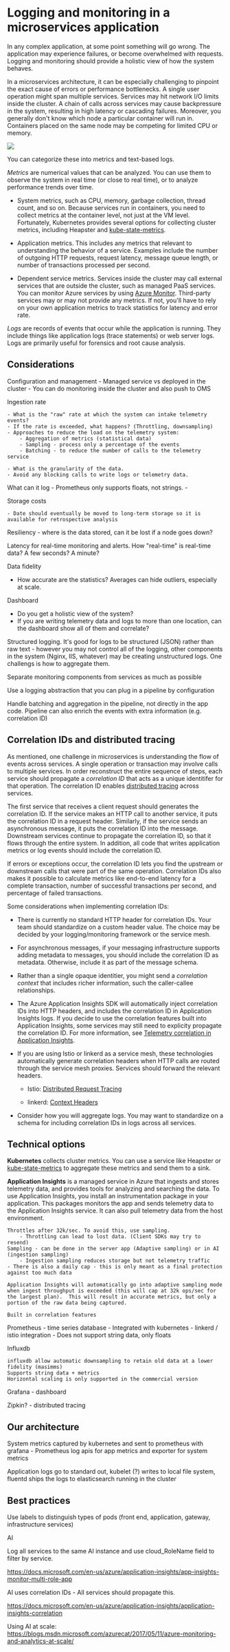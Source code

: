 # Logging and monitoring in a microservices application

In any complex application, at some point something will go wrong. The application may experience failures, or become overwhelmed with requests. Logging and monitoring should provide a holistic view of how the system behaves. 

In a microservices architecture, it can be especially challenging to pinpoint the exact cause of errors or performance bottlenecks. A single user operation might span multiple services. Services may hit network I/O limits inside the cluster. A chain of calls across services may cause backpressure in the system, resulting in high latency or cascading failures. Moreover, you generally don't know which node a particular container will run in. Containers placed on the same node may be competing for limited CPU or memory. 

![](./images/monitoring.png)

You can categorize these into metrics and text-based logs. 

*Metrics* are numerical values that can be analyzed. You can use them to observe the system in real time (or close to real time), or to analyze performance trends over time. 

- System metrics, such as CPU, memory, garbage collection, thread count, and so on. Because services run in containers, you need to collect metrics at the container level, not just at the VM level. Fortunately, Kubernetes provides several options for collecting cluster metrics, including Heapster and [kube-state-metrics][kube-state-metrics].
   
- Application metrics. This includes any metrics that relevant to understanding the behavior of a service. Examples include the number of outgoing HTTP requests, request latency, message queue length, or number of transactions processed per second.

- Dependent service metrics. Services inside the cluster may call external services that are outside the cluster, such as managed PaaS services. You can monitor Azure services by using [Azure Monitor](/azure/monitoring-and-diagnostics/monitoring-overview). Third-party services may or may not provide any metrics. If not, you'll have to rely on your own application metrics to track statistics for latency and error rate.

*Logs* are records of events that occur while the application is running. They include things like application logs (trace statements) or web server logs. Logs are primarily useful for forensics and root cause analysis. 

## Considerations

Configuration and management
    - Managed service vs deployed in the cluster
    - You can do monitoring inside the cluster and also push to OMS 

Ingestion rate

    - What is the "raw" rate at which the system can intake telemetry events?
    - If the rate is exceeded, what happens? (Throttling, downsampling)
    - Approaches to reduce the load on the telemetry system:
        - Aggregation of metrics (statistical data)
        - Sampling - process only a percentage of the events
        - Batching - to reduce the number of calls to the telemetry service

    - What is the granularity of the data. 
    - Avoid any blocking calls to write logs or telemetry data. 

What can it log 
    - Prometheus only supports floats, not strings. 
    - 

Storage costs

    - Date should eventually be moved to long-term storage so it is available for retrospective analysis

Resiliency - where is the data stored, can it be lost if a node goes down?

Latency for real-time monitoring and alerts. How "real-time" is real-time data? A few seconds? A minute?

Data fidelity
- How accurate are the statistics? Averages can hide outliers, especially at scale. 

Dashboard
- Do you get a holistic view of the system? 
- If you are writing telemetry data and logs to more than one location, can the dashboard show all of them and correlate?


Structured logging. It's good for logs to be structured (JSON) rather than raw text - however you may not control all of the logging, other components in the system (Nginx, IIS, whatever) may be creating unstructured logs. One challengs is how to aggregate them.


Separate monitoring components from services as much as possible

Use a logging abstraction that you can plug in a pipeline by configuration

Handle batching and aggregation in the pipeline, not directly in the app code. Pipeline can also enrich the events with extra information (e.g. correlation ID)


## Correlation IDs and distributed tracing

As mentioned, one challenge in microservices is understanding the flow of events across services. A single operation or transaction may involve calls to multiple services. In order reconstruct the entire sequence of steps, each service should propagate a *correlation ID* that acts as a unique identitifer for that operation. The correlation ID enables [distributed tracing](http://microservices.io/patterns/observability/distributed-tracing.html) across services.

The first service that receives a client request should generates the correlation ID. If the service makes an HTTP call to another service, it puts the correlation ID in a request header. Similarly, if the service sends an asynchronous message, it puts the correlation ID into the message. Downstream services continue to propagate the correlation ID, so that it flows through the entire system. In addition, all code that writes application metrics or log events should include the correlation ID.

If errors or exceptions occur, the correlation ID lets you find the upstream or downstream calls that were part of the same operation. Correlation IDs also makes it possible to calculate metrics like end-to-end latency for a complete transaction, number of successful transactions per second, and percentage of failed transactions.

Some considerations when implementing correlation IDs:

- There is currently no standard HTTP header for correlation IDs. Your team should standardize on a custom header value. The choice may be decided by your logging/monitoring framework or the service mesh.

- For asynchronous messages, if your messaging infrastructure supports adding metadata to messages, you should include the correlation ID as metadata. Otherwise, include it as part of the message schema.

- Rather than a single opaque identitier, you might send a *correlation context* that includes richer information, such the caller-callee relationships. 

- The Azure Application Insights SDK will automatically inject correlation IDs into HTTP headers, and includes the correlation ID in Application Insights logs. If you decide to use the correlation features built into Application Insights, some services may still need to explicity propagate the correlation ID. For more information, see [Telemetry correlation in Application Insights](/azure/application-insights/application-insights-correlation).
   
- If you are using Istio or linkerd as a service mesh, these technologies automatically generate correlation headers when HTTP calls are routed through the service mesh proxies. Services should forward the relevant headers. 

    - Istio: [Distributed Request Tracing](https://istio-releases.github.io/v0.1/docs/tasks/zipkin-tracing.html)
    
    - linkerd: [Context Headers](https://linkerd.io/config/1.3.0/linkerd/index.html#http-headers)
    
- Consider how you will aggregate logs. You may want to standardize on a schema for including correlation IDs in logs across all services.


## Technical options

**Kubernetes** collects cluster metrics. You can use a service like Heapster or [kube-state-metrics][kube-state-metrics] to aggregate these metrics and send them to a sink.

**Application Insights** is a managed service in Azure that ingests and stores telemetry data, and provides tools for analyzing and searching the data. To use Application Insights, you install an instrumentation package in your application. This packages monitors the app and sends telemetry data to the Application Insights service. It can also pull telemetry data from the host environment. 



    Throttles after 32k/sec. To avoid this, use sampling.
        - Throttling can lead to lost data. (Client SDKs may try to resend)
    Sampling - can be done in the server app (Adaptive sampling) or in AI (ingestion sampling)
        - Ingestion sampling reduces storage but not telemetry traffic
    - There is also a daily cap - this is only meant as a final protection against too much data

    Application Insights will automatically go into adaptive sampling mode when ingest throughput is exceeded (this will cap at 32k ops/sec for the largest plan).  This will result in accurate metrics, but only a portion of the raw data being captured.  
    
    Built in correlation features    


Prometheus - time series database 
    - Integrated with kubernetes
    - linkerd / istio integration
    - Does not support string data, only floats

Influxdb

    influxdb allow automatic downsampling to retain old data at a lower fidelity (masimms)
    Supports string data + metrics
    Horizontal scaling is only supported in the commercial version

Grafana - dashboard

Zipkin? - distributed tracing



## Our architecture

System metrics captured by kubernetes and sent to prometheus with grafana
    - Prometheus log apis for app metrics and exporter for system metrics 

Application logs go to standard out, kubelet (?) writes to local file system, fluentd ships the logs to elasticsearch running in the cluster



## Best practices

Use labels to distinguish types of pods (front end, application, gateway, infrastructure services)





AI

Log all services to the same AI instance and use cloud_RoleName field to filter by service.

https://docs.microsoft.com/en-us/azure/application-insights/app-insights-monitor-multi-role-app

AI uses correlation IDs - All services should propagate this. 

https://docs.microsoft.com/en-us/azure/application-insights/application-insights-correlation

Using AI at scale: https://blogs.msdn.microsoft.com/azurecat/2017/05/11/azure-monitoring-and-analytics-at-scale/


<!-- links -->

[kube-state-metrics]: https://github.com/kubernetes/kube-state-metrics
